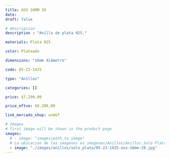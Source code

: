 ```yaml
---
title: ASO 16MM 39
date: 
draft: false

# descripcion
description : "Anillo de plata 925."

materials: Plata 925

color: Plateado

dimensions: "16mm diámetro"

code: 05-23-1425

type: "Anillos"

categories: []

price: $7.290,00

price_eftvo: $6.200,00

link_mercado_shop: undef

# Images
# first image will be shown in the product page
images:
  # - image: "images/path_to_image"
  # La ubicacion de las imagenes es imagenes/Anillos/Anillos.Solo Plata/05-23-1425-aso-16mm-39
  - image: "./images/anillos/solo_plata/05-23-1425-aso-16mm-39.jpg"
---
```

